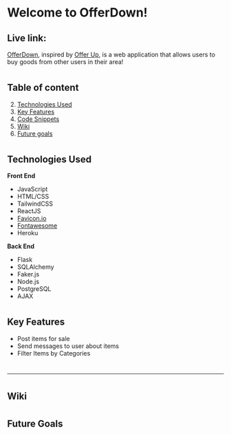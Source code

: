 # Welcome to OfferDown!

## Live link: 

[OfferDown](https://offerdown.herokuapp.com/), inspired by [Offer Up](https://offerup.com/), is a web application that allows users to buy goods from other users in their area! 

# 
## Table of content
2. [Technologies Used](https://github.com/jsalgg/offer-up#technologies-used)
3. [Key Features](https://github.com/jsalgg/offer-up#key-features)
4. [Code Snippets](https://github.com/jsalgg/offer-up#code-snippets)
5. [Wiki](https://github.com/jsalgg/offer-up#wiki)
6. [Future goals](https://github.com/jsalgg/offer-up#future-goals)

#
## Technologies Used
**Front End**
* JavaScript
* HTML/CSS
* TailwindCSS
* ReactJS
* [Favicon.io](https://favicon.io)
* [Fontawesome](http://fontawesome.com/)
* Heroku

**Back End**
* Flask
* SQLAlchemy
* Faker.js
* Node.js
* PostgreSQL
* AJAX

#
## Key Features 
* Post items for sale
* Send messages to user about items
* Filter Items by Categories

#
** **


#
## Wiki


#
## Future Goals
